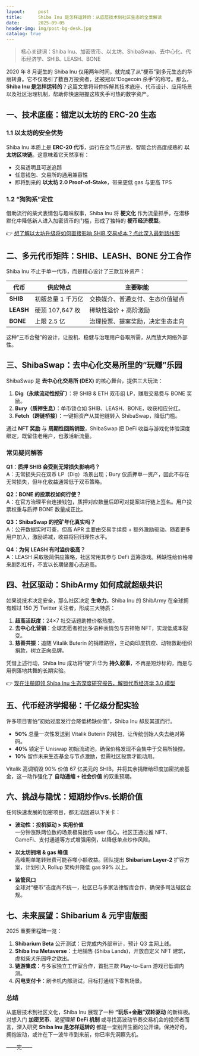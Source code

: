 ```yaml
---
layout:     post
title:      Shiba Inu 是怎样运转的：从底层技术到社区生态的全景解读
date:       2025-09-05
header-img: img/post-bg-desk.jpg
catalog: true
---
```


> 核心关键词：Shiba Inu、加密货币、以太坊、ShibaSwap、去中心化、代币经济学、SHIB、LEASH、BONE

2020 年 8 月诞生的 Shiba Inu 仅用两年时间，就完成了从“梗币”到多元生态的华丽转身。它不仅吸引了数百万投资者，还被冠以“Dogecoin 杀手”的称号。那么，**Shiba Inu 是怎样运转的**？这篇文章将带你拆解其技术底座、代币设计、应用场景以及社区治理机制，帮助你快速把握这枚炙手可热的数字资产。

## 一、技术底座：锚定以太坊的 ERC-20 生态

### 1.1 以太坊的安全优势  
Shiba Inu 本质上是 **ERC-20 代币**，运行在全节点开放、智能合约高度成熟的 **以太坊区块链**。这意味着它天然享有：

- 交易透明且可逆追踪  
- 任意钱包、交易所的通用兼容性  
- 即将到来的 **以太坊 2.0 Proof-of-Stake**，带来更低 gas 与更高 TPS

### 1.2 “狗狗系”定位  
借助流行的柴犬表情包与趣味叙事，Shiba Inu 将 **梗文化** 作为流量抓手，在潜移默化中降低新人进入加密货币的门槛，形成了独特的 **梗币经济模型**。

👉 [想了解以太坊升级将如何直接影响 SHIB 交易成本？点此深入最新路线图](https://okxdog.com/)

## 二、多元代币矩阵：SHIB、LEASH、BONE 分工合作

Shiba Inu 不止于单一代币，而是精心设计了三款互补资产：

| 代币 | 供应特点 | 主要职能 |
|---|---|---|
| **SHIB** | 初版总量 1 千万亿 | 交换媒介、普通支付、生态价值锚点 |
| **LEASH** | 硬顶 107,647 枚 | 稀缺性溢价 + 高阶激励 |
| **BONE** | 上限 2.5 亿 | 治理投票、提案奖励，决定生态走向 |

这种“三币合璧”的设计，让投机、稳健与治理用户各取所需，从而放大网络外部性。

## 三、ShibaSwap：去中心化交易所里的“玩赚”乐园

ShibaSwap 是 **去中心化交易所 (DEX)** 的核心舞台，提供三大玩法：

1. **Dig（永续流动性挖矿）**：将 SHIB & ETH 双币组 LP，赚取交易费与 BONE 奖励。  
2. **Bury（质押生息）**：单币锁仓如 SHIB、LEASH、BONE，收获相应分红。  
3. **Fetch（跨链桥接）**：一键把资产从其他链转入 ShibaSwap，降低门槛。

通过 **NFT 奖励** 与 **周期性回购销毁**，ShibaSwap 把 DeFi 收益与游戏化体验深度绑定，既留住老用户，也激活新流量。

### 常见疑问解答

**Q1：质押 SHIB 会受到无常损失影响吗？**  
A：无常损失只在双币 LP（Dig）场景出现；Bury 仅质押单一资产，因此不存在无常损失，但年化收益通常低于双币策略。

**Q2：BONE 的投票权如何行使？**  
A：在官方治理平台连接钱包，质押对应数量后即可对提案进行链上签名。用户投票权重与质押 BONE 数量成正比。

**Q3：ShibaSwap 的挖矿年化真实吗？**  
A：公开数据实时可查，但高 APR 主要由交易手续费 + 额外激励驱动。随着更多用户加入，激励递减，收益将回归理性水平。

**Q4：为何 LEASH 有时溢价极高？**  
A：LEASH 采取极简供应策略，社区常用其参与 DeFi 蓝筹游戏。稀缺性给价格带来剧烈杠杆，不宜以长期储蓄心态追高。

## 四、社区驱动：ShibArmy 如何成就超级共识

如果说技术决定安全，那么社区决定 **生命力**。Shiba Inu 的 ShibArmy 在全球拥有超过 150 万 Twitter 关注者，形成三大特质：

1. **超高活跃度**：24×7 社交话题助推价格热度。  
2. **去中心化营销**：全球志愿者推出多语种表情包与吉祥物 NFT，实现低成本裂变。  
3. **慈善共振**：追随 Vitalik Buterin 的捐赠路径，主动向印度抗疫、动物救助组织捐款，树立正向品牌。

凭借上述行动，Shiba Inu 成功将“梗”升华为 **持久叙事**，不再是短炒标的，而是与用例落地共舞的长期实验。

👉 [现在注册即领 Shiba Inu 生态深度研究报告，解锁代币经济学 3.0 模型](https://okxdog.com/)

## 五、代币经济学揭秘：千亿级分配实验

许多项目害怕“初始过度发行会降低稀缺价值”，Shiba Inu 却反其道而行。

- **50%** 总量一次性发送到 Vitalik Buterin 的钱包，让传统创始人失去绝对筹码。  
- **40%** 锁定于 Uniswap 初始流动池，确保价格发现不会集中于交易所操控。  
- **10%** 留作未来生态基金与节点激励，但需社区投票才能动用。

Vitalik 高调销毁 90% 价值 67 亿美元的 SHIB，并将其余捐赠给印度加密抗疫基金，这一动作强化了 **自动通缩 + 社会价值** 的双重预期。

## 六、挑战与隐忧：短期炒作vs.长期价值

任何快速发展的加密项目，都无法回避以下关卡：

- **波动性：投机驱动 > 实用价值**  
  一分钟涨跌两位数的场景极易挫伤 user 信心。社区正通过推 NFT、GameFi、支付通道等方式增强用例，以降低单点炒作风险。

- **以太坊拥堵 & gas 峰值**  
  高峰期单笔转账费可能吞噬小额收益。团队提出 **Shibarium Layer-2** 扩容方案，计划引入 Rollup 架构并降低 gas 99% 以上。

- **监管风口**  
  全球对“梗币”态度尚不统一，社区已与多家法律智库合作，确保多司法辖区合规。

## 七、未来展望：Shibarium & 元宇宙版图

2025 重要里程碑一览：

1. **Shibarium Beta** 公开测试：已完成内外部审计，预计 Q3 主网上线。  
2. **Shiba Inu Metaverse**：土地销售 (Shiba Lands)，开放自定义 NFT 建筑，虚拟柴犬乐园呼之欲出。  
3. **链游集成**：与多家独立工作室合作，首批三款 Play-to-Earn 游戏已低调内测。  
4. **闪电支付卡**：刷卡机内部测试，目标打通线下零售场景。

### 总结

从底层技术到社区文化，Shiba Inu 展现了一种 **“玩乐+金融”双轮驱动** 的新样板。对想入门 **加密货币**、渴望理解 **DeFi 机制** 或寻找高波动节奏交易机会的投资者而言，深入研究 **Shiba Inu 是怎样运转的** 都是一堂别开生面的公开课。保持好奇，拥抱波动，或许在下一波牛市到来前，你已率先洞察先机。

——完——